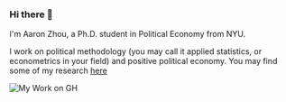 ### Hi there 👋

I'm Aaron Zhou, a Ph.D. student in Political Economy from NYU. 

I work on political methodology (you may call it applied statistics, or econometrics in your field) and positive political economy. You may find some of my research [here](https://scholar.google.com/citations?user=LadSnrMAAAAJ)

![My Work on GH](https://github-readme-stats.vercel.app/api/?username=zjl0714&show_icons=true&title_color=fff&icon_color=79ff97&text_color=9f9f9f&bg_color=151515)
